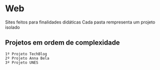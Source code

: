 # Web
Sites feitos para finalidades didáticas
Cada pasta rempresenta um projeto isolado

## Projetos em ordem de complexidade
```
1º Projeto TechBlog
2º Projeto Anna Bela
3º Projeto UNES
```
